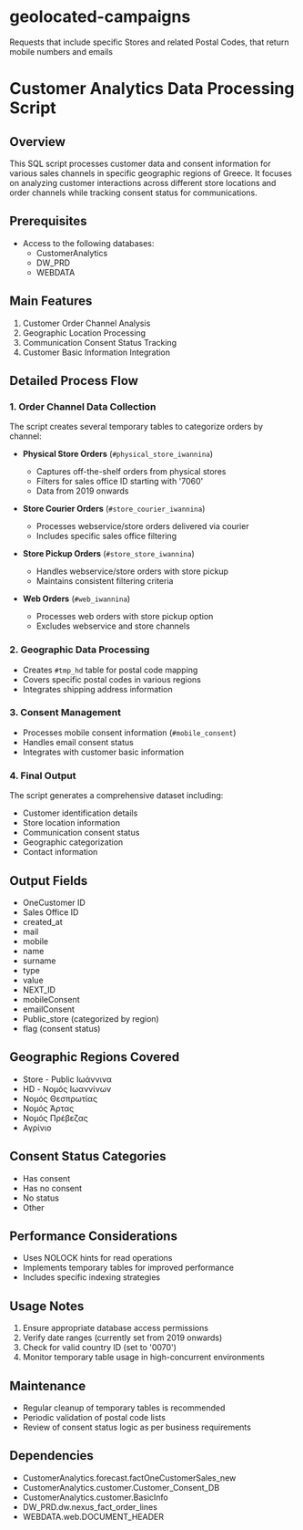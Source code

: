 # geolocated-campaigns
Requests that include specific Stores and related Postal Codes, that return mobile numbers and emails

# Customer Analytics Data Processing Script

## Overview
This SQL script processes customer data and consent information for various sales channels in specific geographic regions of Greece. It focuses on analyzing customer interactions across different store locations and order channels while tracking consent status for communications.

## Prerequisites
- Access to the following databases:
  - CustomerAnalytics
  - DW_PRD
  - WEBDATA

## Main Features
1. Customer Order Channel Analysis
2. Geographic Location Processing
3. Communication Consent Status Tracking
4. Customer Basic Information Integration

## Detailed Process Flow

### 1. Order Channel Data Collection
The script creates several temporary tables to categorize orders by channel:

- **Physical Store Orders** (`#physical_store_iwannina`)
  - Captures off-the-shelf orders from physical stores
  - Filters for sales office ID starting with '7060'
  - Data from 2019 onwards

- **Store Courier Orders** (`#store_courier_iwannina`)
  - Processes webservice/store orders delivered via courier
  - Includes specific sales office filtering

- **Store Pickup Orders** (`#store_store_iwannina`)
  - Handles webservice/store orders with store pickup
  - Maintains consistent filtering criteria

- **Web Orders** (`#web_iwannina`)
  - Processes web orders with store pickup option
  - Excludes webservice and store channels

### 2. Geographic Data Processing
- Creates `#tmp_hd` table for postal code mapping
- Covers specific postal codes in various regions
- Integrates shipping address information

### 3. Consent Management
- Processes mobile consent information (`#mobile_consent`)
- Handles email consent status
- Integrates with customer basic information

### 4. Final Output
The script generates a comprehensive dataset including:
- Customer identification details
- Store location information
- Communication consent status
- Geographic categorization
- Contact information

## Output Fields
- OneCustomer ID
- Sales Office ID
- created_at
- mail
- mobile
- name
- surname
- type
- value
- NEXT_ID
- mobileConsent
- emailConsent
- Public_store (categorized by region)
- flag (consent status)

## Geographic Regions Covered
- Store - Public Ιωάννινα
- HD - Νομός Ιωαννίνων
- Νομός Θεσπρωτίας
- Νομός Άρτας
- Νομός Πρέβεζας
- Αγρίνιο

## Consent Status Categories
- Has consent
- Has no consent
- No status
- Other

## Performance Considerations
- Uses NOLOCK hints for read operations
- Implements temporary tables for improved performance
- Includes specific indexing strategies

## Usage Notes
1. Ensure appropriate database access permissions
2. Verify date ranges (currently set from 2019 onwards)
3. Check for valid country ID (set to '0070')
4. Monitor temporary table usage in high-concurrent environments

## Maintenance
- Regular cleanup of temporary tables is recommended
- Periodic validation of postal code lists
- Review of consent status logic as per business requirements

## Dependencies
- CustomerAnalytics.forecast.factOneCustomerSales_new
- CustomerAnalytics.customer.Customer_Consent_DB
- CustomerAnalytics.customer.BasicInfo
- DW_PRD.dw.nexus_fact_order_lines
- WEBDATA.web.DOCUMENT_HEADER


